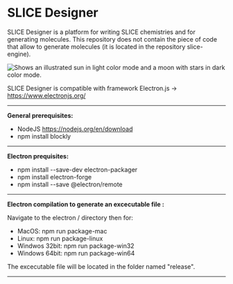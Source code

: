 # SLICE Designer
SLICE Designer is a platform for writing SLICE chemistries and for generating molecules. This repository does not contain the piece of code that allow to generate molecules (it is located in the repository slice-engine).

<picture>
  <source media="(prefers-color-scheme: dark)" srcset="https://github.com/victoriendelannee/slice-app/blob/main/electron/Icon-white/icon.png">
  <source media="(prefers-color-scheme: light)" srcset="https://github.com/victoriendelannee/slice-app/blob/main/electron/Icon-white/icon.png">
  <img alt="Shows an illustrated sun in light color mode and a moon with stars in dark color mode." src="https://user-images.githubusercontent.com/25423296/163456779-a8556205-d0a5-45e2-ac17-42d089e3c3f8.png">
</picture>


SLICE Designer is compatible with framework Electron.js -> https://www.electronjs.org/

***********

**General prerequisites:**

- NodeJS https://nodejs.org/en/download
- npm install blockly

***********

**Electron prequisites:**
- npm install --save-dev electron-packager
- npm install electron-forge
- npm install --save @electron/remote

***********

**Electron compilation to generate an excecutable file :**

Navigate to the electron / directory then for:
- MacOS: npm run package-mac
- Linux: npm run package-linux
- Windwos 32bit: npm run package-win32
- Windows 64bit: npm run package-win64

The excecutable file will be located in the folder named "release".
***********
